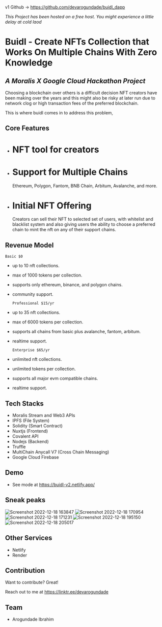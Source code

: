 v1 Github -> https://github.com/devarogundade/buidl_dapp

*This Project has been hosted on a free host. You might experience a little delay at cold laod*

# Buidl - Create NFTs Collection that Works On Multiple Chains With Zero Knowledge
## _A Moralis X Google Cloud Hackathon Project_

Choosing a blockchain over others is a difficult decision NFT creators have been making over the years and this might also be risky at later run due to network clog or high transaction fees of the preferred blockchain.

This is where buidl comes in to address this problem,

## Core Features

- # NFT tool for creators
    
    
- # Support for Multiple Chains
    Ethereum, Polygon, Fantom, BNB Chain, Arbitum, Avalanche, and more.

- # Initial NFT Offering
    Creators can sell their NFT to selected set of users, with whitelist and blacklist system and also giving users the ability to choose a preferred chain to mint the nft on any of their support chains.
## Revenue Model

  `Basic $0`
- up to 10 nft collections.
- max of 1000 tokens per collection.
- supports only ethereum, binance, and polygon chains.
- community support.

  `Professional $15/yr`
- up to 35 nft collections.
- max of 6000 tokens per collection.
- supports all chains from basic plus avalanche, fantom, arbitum.
- realtime support.

  `Enterprise $65/yr`
- unlimited nft collections.
- unlimited tokens per collection.
- supports all major evm compatible chains.
- realtime support.


## Tech Stacks

- Moralis Stream and Web3 APIs
- IPFS (File System)
- Solidity (Smart Contract) 
- Nuxtjs (Frontend)
- Covalent API
- Nodejs (Backend) 
- Truffle
- MultiChain Anycall V7 (Cross Chain Messaging)
- Google Cloud Firebase 

## Demo

- See mode at https://buidl-v2.netlify.app/

## Sneak peaks
![Screenshot 2022-12-18 163847](https://user-images.githubusercontent.com/81397790/208306951-fdc194f4-23e9-4228-ac2b-d71b5b5f6d10.png)
![Screenshot 2022-12-18 170954](https://user-images.githubusercontent.com/81397790/208308229-378f6332-c546-417a-8fed-9398cde0b4ab.png)
![Screenshot 2022-12-18 171231](https://user-images.githubusercontent.com/81397790/208308494-45c1ba3e-5776-46cc-9d15-a0c0ea7837b5.png)
![Screenshot 2022-12-18 195150](https://user-images.githubusercontent.com/81397790/208314237-2cdc2f15-7098-4803-96de-26ed3db55e22.png)
![Screenshot 2022-12-18 205017](https://user-images.githubusercontent.com/81397790/208316422-aa92c89d-5fc0-40f8-b1b9-0d708ee96495.png)

## Other Services
- Netlify
- Render

## Contribution

Want to contribute? Great!

Reach out to me at https://linktr.ee/devarogundade

## Team
- Arogundade Ibrahim
